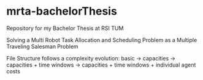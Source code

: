 # mrta-bachelorThesis

Repository for my Bachelor Thesis at RSI TUM

Solving a Multi Robot Task Allocation and Scheduling Problem as a Multiple Traveling Salesman Problem

File Structure follows a complexity evolution:
basic -> capacities -> capacities + time windows -> capacities + time windows + individual agent costs